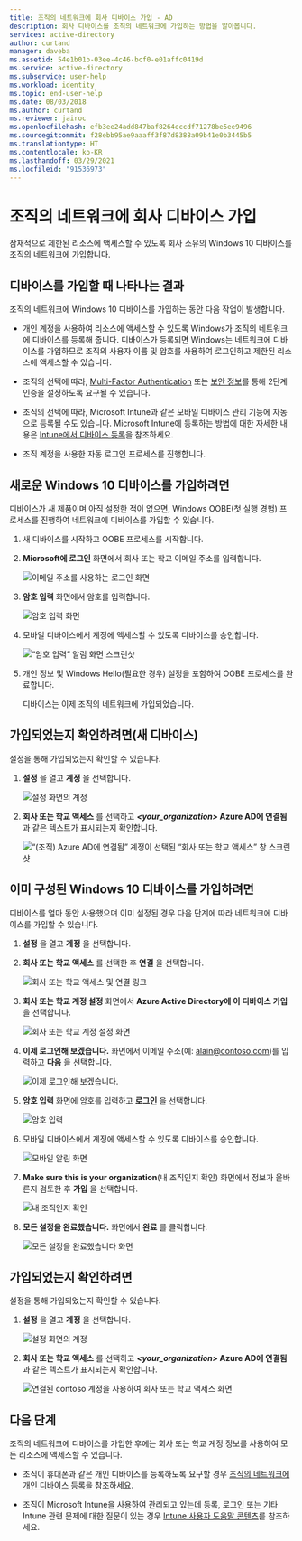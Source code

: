 ```yaml
---
title: 조직의 네트워크에 회사 디바이스 가입 - AD
description: 회사 디바이스를 조직의 네트워크에 가입하는 방법을 알아봅니다.
services: active-directory
author: curtand
manager: daveba
ms.assetid: 54e1b01b-03ee-4c46-bcf0-e01affc0419d
ms.service: active-directory
ms.subservice: user-help
ms.workload: identity
ms.topic: end-user-help
ms.date: 08/03/2018
ms.author: curtand
ms.reviewer: jairoc
ms.openlocfilehash: efb3ee24add847baf8264eccdf71278be5ee9496
ms.sourcegitcommit: f28ebb95ae9aaaff3f87d8388a09b41e0b3445b5
ms.translationtype: HT
ms.contentlocale: ko-KR
ms.lasthandoff: 03/29/2021
ms.locfileid: "91536973"
---
```

# <a name="join-your-work-device-to-your-organizations-network"></a>조직의 네트워크에 회사 디바이스 가입
잠재적으로 제한된 리소스에 액세스할 수 있도록 회사 소유의 Windows 10 디바이스를 조직의 네트워크에 가입합니다.

## <a name="what-happens-when-you-join-your-device"></a>디바이스를 가입할 때 나타나는 결과
조직의 네트워크에 Windows 10 디바이스를 가입하는 동안 다음 작업이 발생합니다.

- 개인 계정을 사용하여 리소스에 액세스할 수 있도록 Windows가 조직의 네트워크에 디바이스를 등록해 줍니다. 디바이스가 등록되면 Windows는 네트워크에 디바이스를 가입하므로 조직의 사용자 이름 및 암호를 사용하여 로그인하고 제한된 리소스에 액세스할 수 있습니다.

- 조직의 선택에 따라, [Multi-Factor Authentication](multi-factor-authentication-end-user-first-time.md) 또는 [보안 정보](./security-info-setup-signin.md)를 통해 2단계 인증을 설정하도록 요구될 수 있습니다.

- 조직의 선택에 따라, Microsoft Intune과 같은 모바일 디바이스 관리 기능에 자동으로 등록될 수도 있습니다. Microsoft Intune에 등록하는 방법에 대한 자세한 내용은 [Intune에서 디바이스 등록](/intune-user-help/enroll-your-device-in-intune-all)을 참조하세요.

- 조직 계정을 사용한 자동 로그인 프로세스를 진행합니다.

## <a name="to-join-a-brand-new-windows-10-device"></a>새로운 Windows 10 디바이스를 가입하려면
디바이스가 새 제품이며 아직 설정한 적이 없으면, Windows OOBE(첫 실행 경험) 프로세스를 진행하여 네트워크에 디바이스를 가입할 수 있습니다.

1. 새 디바이스를 시작하고 OOBE 프로세스를 시작합니다.

2. **Microsoft에 로그인** 화면에서 회사 또는 학교 이메일 주소를 입력합니다.

    ![이메일 주소를 사용하는 로그인 화면](./media/user-help-join-device-on-network/join-device-oobe-signin.png)

3. **암호 입력** 화면에서 암호를 입력합니다.

    ![암호 입력 화면](./media/user-help-join-device-on-network/join-device-oobe-password.png)

4. 모바일 디바이스에서 계정에 액세스할 수 있도록 디바이스를 승인합니다. 

    ![“암호 입력” 알림 화면 스크린샷](./media/user-help-join-device-on-network/join-device-oobe-mobile.png)

5. 개인 정보 및 Windows Hello(필요한 경우) 설정을 포함하여 OOBE 프로세스를 완료합니다.

    디바이스는 이제 조직의 네트워크에 가입되었습니다.

## <a name="to-make-sure-youre-joined-new-device"></a>가입되었는지 확인하려면(새 디바이스)
설정을 통해 가입되었는지 확인할 수 있습니다.

1. **설정** 을 열고 **계정** 을 선택합니다.

    ![설정 화면의 계정](./media/user-help-join-device-on-network/join-device-settings-accounts.png)

2. **회사 또는 학교 액세스** 를 선택하고 ***\<your_organization>* Azure AD에 연결됨** 과 같은 텍스트가 표시되는지 확인합니다.

    ![“(조직) Azure AD에 연결됨” 계정이 선택된 “회사 또는 학교 액세스” 창 스크린샷](./media/user-help-join-device-on-network/join-device-oobe-verify.png)


## <a name="to-join-an-already-configured-windows-10-device"></a>이미 구성된 Windows 10 디바이스를 가입하려면
디바이스를 얼마 동안 사용했으며 이미 설정된 경우 다음 단계에 따라 네트워크에 디바이스를 가입할 수 있습니다.

1. **설정** 을 열고 **계정** 을 선택합니다.

2. **회사 또는 학교 액세스** 를 선택한 후 **연결** 을 선택합니다.

    ![회사 또는 학교 액세스 및 연결 링크](./media/user-help-join-device-on-network/join-device-access-work-school-connect.png)

3. **회사 또는 학교 계정 설정** 화면에서 **Azure Active Directory에 이 디바이스 가입** 을 선택합니다.

    ![회사 또는 학교 계정 설정 화면](./media/user-help-join-device-on-network/join-device-setup-join-aad.png)

4. **이제 로그인해 보겠습니다.** 화면에서 이메일 주소(예: alain@contoso.com)를 입력하고 **다음** 을 선택합니다.

    ![이제 로그인해 보겠습니다.](./media/user-help-join-device-on-network/join-device-setup-get-signed-in.png)

5. **암호 입력** 화면에 암호를 입력하고 **로그인** 을 선택합니다.

    ![암호 입력](./media/user-help-join-device-on-network/join-device-setup-password.png)

6. 모바일 디바이스에서 계정에 액세스할 수 있도록 디바이스를 승인합니다. 

    ![모바일 알림 화면](./media/user-help-join-device-on-network/join-device-setup-mobile.png)

7. **Make sure this is your organization**(내 조직인지 확인) 화면에서 정보가 올바른지 검토한 후 **가입** 을 선택합니다.

    ![내 조직인지 확인](./media/user-help-join-device-on-network/join-device-setup-confirm.png)

8. **모든 설정을 완료했습니다.** 화면에서 **완료** 를 클릭합니다.

    ![모든 설정을 완료했습니다 화면](./media/user-help-join-device-on-network/join-device-setup-finish.png)

## <a name="to-make-sure-youre-joined"></a>가입되었는지 확인하려면
설정을 통해 가입되었는지 확인할 수 있습니다.

1. **설정** 을 열고 **계정** 을 선택합니다.

    ![설정 화면의 계정](./media/user-help-join-device-on-network/join-device-settings-accounts.png)

2. **회사 또는 학교 액세스** 를 선택하고 ***\<your_organization>* Azure AD에 연결됨** 과 같은 텍스트가 표시되는지 확인합니다.

    ![연결된 contoso 계정을 사용하여 회사 또는 학교 액세스 화면](./media/user-help-join-device-on-network/join-device-setup-verify.png)

## <a name="next-steps"></a>다음 단계
조직의 네트워크에 디바이스를 가입한 후에는 회사 또는 학교 계정 정보를 사용하여 모든 리소스에 액세스할 수 있습니다.

- 조직이 휴대폰과 같은 개인 디바이스를 등록하도록 요구할 경우 [조직의 네트워크에 개인 디바이스 등록](user-help-register-device-on-network.md)을 참조하세요.

- 조직이 Microsoft Intune을 사용하여 관리되고 있는데 등록, 로그인 또는 기타 Intune 관련 문제에 대한 질문이 있는 경우 [Intune 사용자 도움말 콘텐츠](/intune-user-help/use-managed-devices-to-get-work-done)를 참조하세요.